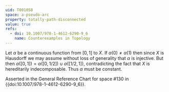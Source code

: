 ```yaml
---
uid: T001058
space: a-pseudo-arc
property: totally-path-disconnected
value: true
refs:
  - doi: 10.1007/978-1-4612-6290-9_6
    name: Counterexamples in Topology
---
```

Let $\alpha$ be a continuous function from $[0,1]$ to $X$. If $\alpha(0) \ne \alpha(1)$ then since $X$ is Hausdorff we may assume without loss of generality that $\alpha$ is injective. But then $\alpha([0,1]) = \alpha([0, 1/2]) \cup \alpha([1/2, 1])$, contradicting the fact that $X$ is hereditarily indecomposable. Thus $\alpha$ must be constant.

Asserted in the General Reference Chart for space #130 in
{{doi:10.1007/978-1-4612-6290-9_6}}.
